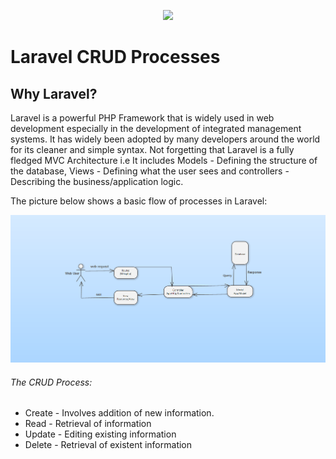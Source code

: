 <p align="center"><a href="https://laravel.com" target="_blank"><img src="https://raw.githubusercontent.com/laravel/art/master/logo-lockup/5%20SVG/2%20CMYK/1%20Full%20Color/laravel-logolockup-cmyk-red.svg" width="400"></a></p>

# Laravel CRUD Processes

<h2>Why Laravel?</h2>
<p>Laravel is a powerful PHP Framework that is widely used in web development especially in the development of integrated management systems. It has widely been adopted by many developers around the world for its cleaner and simple syntax. Not forgetting that Laravel is a fully fledged MVC Architecture i.e It includes Models - Defining the structure of the database, Views - Defining what the user sees and controllers - Describing the business/application logic.<p>
<p>The picture below shows a basic flow of processes in Laravel:</p>
<img src="/public/laravelmvc.png">

<p>
    <h6>The CRUD Process:</h6>
    <ul>
    <li>Create - Involves addition of new information.</li>
    <li>Read - Retrieval of information</li>
    <li>Update - Editing existing information</li>
    <li>Delete - Retrieval of existent information</li>
    </ul>
</p>

